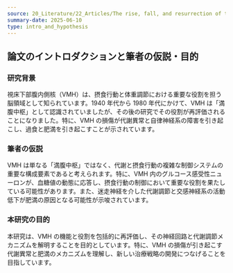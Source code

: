 ```yaml
---
source: 20_Literature/22_Articles/The rise, fall, and resurrection of the ventromedial hypothalamus in the regulation of feeding behavior and body weight.md
summary-date: 2025-06-10
type: intro_and_hypothesis
---
```


## 論文のイントロダクションと筆者の仮説・目的

### 研究背景

視床下部腹内側核（VMH）は、摂食行動と体重調節における重要な役割を担う脳領域として知られています。1940 年代から 1980 年代にかけて、VMH は「満腹中枢」として認識されていましたが、その後の研究でその役割が再評価されることになりました。特に、VMH の損傷が代謝異常と自律神経系の障害を引き起こし、過食と肥満を引き起こすことが示されています。

### 筆者の仮説

VMH は単なる「満腹中枢」ではなく、代謝と摂食行動の複雑な制御システムの重要な構成要素であると考えられます。特に、VMH 内のグルコース感受性ニューロンが、血糖値の動態に応答し、摂食行動の制御において重要な役割を果たしている可能性があります。また、迷走神経を介した代謝調節と交感神経系の活動低下が肥満の原因となる可能性が示唆されています。

### 本研究の目的

本研究は、VMH の機能と役割を包括的に再評価し、その神経回路と代謝調節メカニズムを解明することを目的としています。特に、VMH の損傷が引き起こす代謝異常と肥満のメカニズムを理解し、新しい治療戦略の開発につなげることを目指しています。
